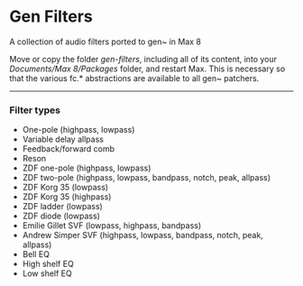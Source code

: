 # Gen Filters
A collection of audio filters ported to gen~ in Max 8

Move or copy the folder *gen-filters*, including all of its content, into your *Documents/Max 8/Packages* folder, and restart Max. This is necessary so that the various fc.* abstractions are available to all gen~ patchers.

---

### Filter types
* One-pole (highpass, lowpass)
* Variable delay allpass
* Feedback/forward comb
* Reson
* ZDF one-pole (highpass, lowpass)
* ZDF two-pole (highpass, lowpass, bandpass, notch, peak, allpass)
* ZDF Korg 35 (lowpass)
* ZDF Korg 35 (highpass)
* ZDF ladder (lowpass)
* ZDF diode (lowpass)
* Emilie Gillet SVF (lowpass, highpass, bandpass)
* Andrew Simper SVF (highpass, lowpass, bandpass, notch, peak, allpass)
* Bell EQ
* High shelf EQ
* Low shelf EQ